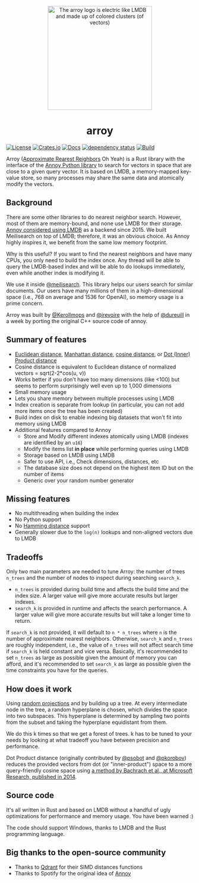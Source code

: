<p align="center"><img width="280px" title="The arroy logo is electric like LMDB and made up of colored clusters (of vectors)" src="https://raw.githubusercontent.com/meilisearch/arroy/main/assets/arroy-electric-clusters-logo.png"></a>
<h1 align="center">arroy</h1>

[![License](https://img.shields.io/badge/license-MIT-green)](LICENSE)
[![Crates.io](https://img.shields.io/crates/v/arroy)](https://crates.io/crates/arroy)
[![Docs](https://docs.rs/arroy/badge.svg)](https://docs.rs/arroy)
[![dependency status](https://deps.rs/repo/github/meilisearch/arroy/status.svg)](https://deps.rs/repo/github/meilisearch/arroy)
[![Build](https://github.com/meilisearch/arroy/actions/workflows/rust.yml/badge.svg)](https://github.com/meilisearch/arroy/actions/workflows/rust.yml)

Arroy ([Approximate Rearest Reighbors][1] Oh Yeah) is a Rust library with the interface of the [Annoy Python library][2] to search for vectors in space that are close to a given query vector. It is based on LMDB, a memory-mapped key-value store, so many processes may share the same data and atomically modify the vectors.

## Background

There are some other libraries to do nearest neighbor search. However, most of them are memory-bound, and none use LMDB for their storage. [Annoy considered using LMDB][3] as a backend since 2015. We built Meilisearch on top of LMDB; therefore, it was an obvious choice. As Annoy highly inspires it, we benefit from the same low memory footprint.

Why is this useful? If you want to find the nearest neighbors and have many CPUs, you only need to build the index once. Any thread will be able to query the LMDB-based index and will be able to do lookups immediately, even while another index is modifying it.

We use it inside [@meilisearch](https://github.com/meilisearch/meilisearch). This library helps our users search for similar documents. Our users have many millions of them in a high-dimensional space (i.e., 768 on average and 1536 for OpenAI), so memory usage is a prime concern.

Arroy was built by [@Kerollmops](https://github.com/Kerollmops) and [@irevoire](https://github.com/irevoire) with the help of [@dureuill](https://github.com/dureuill) in a week by porting the original C++ source code of annoy.

## Summary of features

- [Euclidean distance](https://en.wikipedia.org/wiki/Euclidean_distance), [Manhattan distance](https://en.wikipedia.org/wiki/Taxicab_geometry), [cosine distance](https://en.wikipedia.org/wiki/Cosine_similarity), or [Dot (Inner) Product distance](https://en.wikipedia.org/wiki/Dot_product)
- Cosine distance is equivalent to Euclidean distance of normalized vectors = sqrt(2-2*cos(u, v))
- Works better if you don't have too many dimensions (like <100) but seems to perform surprisingly well even up to 1,000 dimensions
- Small memory usage
- Lets you share memory between multiple processes using LMDB
- Index creation is separate from lookup (in particular, you can not add more items once the tree has been created)
- Build index on disk to enable indexing big datasets that won't fit into memory using LMDB
- Additional features compared to Annoy
  - Store and Modify different indexes atomically using LMDB (indexes are identified by an `u16`)
  - Modify the items list **in place** while performing queries using LMDB
  - Storage based on LMDB using LMDB
  - Safer to use API, i.e., Check dimensions, distances, etc
  - The database size does not depend on the highest item ID but on the number of items
  - Generic over your random number generator

## Missing features

- No multithreading when building the index
- No Python support
- No [Hamming distance](https://en.wikipedia.org/wiki/Hamming_distance) support
- Generally slower due to the `log(n)` lookups and non-aligned vectors due to LMDB

## Tradeoffs


Only two main parameters are needed to tune Arroy: the number of trees `n_trees` and the number of nodes to inspect during searching `search_k`.

- `n_trees` is provided during build time and affects the build time and the index size. A larger value will give more accurate results but larger indexes.
- `search_k` is provided in runtime and affects the search performance. A larger value will give more accurate results but will take a longer time to return.

If `search_k` is not provided, it will default to `n * n_trees` where `n` is the number of approximate nearest neighbors. Otherwise, `search_k` and `n_trees` are roughly independent, i.e., the value of `n_trees` will not affect search time if `search_k` is held constant and vice versa. Basically, it's recommended to set `n_trees` as large as possible given the amount of memory you can afford, and it's recommended to set `search_k` as large as possible given the time constraints you have for the queries.

## How does it work

Using [random projections](http://en.wikipedia.org/wiki/Locality-sensitive_hashing#Random_projection) and by building up a tree. At every intermediate node in the tree, a random hyperplane is chosen, which divides the space into two subspaces. This hyperplane is determined by sampling two points from the subset and taking the hyperplane equidistant from them.

We do this k times so that we get a forest of trees. k has to be tuned to your needs by looking at what tradeoff you have between precision and performance.

Dot Product distance (originally contributed by [@psobot](https://github.com/psobot) and [@pkorobov](https://github.com/pkorobov)) reduces the provided vectors from dot (or "inner-product") space to a more query-friendly cosine space using [a method by Bachrach et al., at Microsoft Research, published in 2014](https://www.microsoft.com/en-us/research/wp-content/uploads/2016/02/XboxInnerProduct.pdf).

## Source code

It's all written in Rust and based on LMDB without a handful of ugly optimizations for performance and memory usage. You have been warned :)

The code should support Windows, thanks to LMDB and the Rust programming language.

## Big thanks to the open-source community

- Thanks to [Qdrant](https://qdrant.tech/) for their SIMD distances functions
- Thanks to Spotify for the original idea of [Annoy](https://github.com/spotify/annoy/)


[1]: https://en.wikipedia.org/wiki/Nearest_neighbor_search#Approximate_nearest_neighbor
[2]: https://github.com/spotify/annoy/#full-python-api
[3]: https://github.com/spotify/annoy/issues/96
